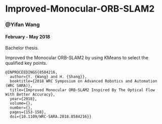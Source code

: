 # Improved-Monocular-ORB-SLAM2
### @Yifan Wang
#### February - May 2018
Bachelor thesis. 

Improved the Monocular ORB-SLAM2 by using KMeans to select the qualified key points.

```
@INPROCEEDINGS{8584216,
  author={Y. {Wang} and H. {Shang}},
  booktitle={2018 WRC Symposium on Advanced Robotics and Automation (WRC SARA)}, 
  title={Improved Monocular ORB-SLAM2 Inspired By The Optical Flow With Better Accuracy}, 
  year={2018},
  volume={},
  number={},
  pages={153-158},
  doi={10.1109/WRC-SARA.2018.8584216}}
```